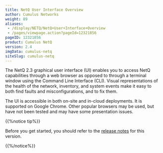 ```yaml
---
title: NetQ User Interface Overview
author: Cumulus Networks
weight: 89
aliases:
 - /display/NETQ/NetQ+User+Interface+Overview
 - /pages/viewpage.action?pageId=12321856
pageID: 12321856
product: Cumulus NetQ
version: 2.4
imgData: cumulus-netq
siteSlug: cumulus-netq
---
```

The NetQ 2.3 graphical user interface (UI) enables you to access NetQ capabilities through a web browser as opposed to through a terminal window using the Command Line Interface (CLI). Visual representations of the health of the network, inventory, and system events make it easy to both find faults and misconfigurations, and to fix them.

The UI is accessible in both on-site and in-cloud deployments. It is supported on Google Chrome. Other popular browsers may be used, but have not been tested and may have some presentation issues.

{{%notice tip%}}

Before you get started, you should refer to the [release notes](https://support.cumulusnetworks.com/hc/en-us/articles/360036416953) for this version.

{{%/notice%}}
